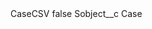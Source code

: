 <?xml version="1.0" encoding="UTF-8"?>
<CustomMetadata xmlns="http://soap.sforce.com/2006/04/metadata" xmlns:xsi="http://www.w3.org/2001/XMLSchema-instance" xmlns:xsd="http://www.w3.org/2001/XMLSchema">
    <label>CaseCSV</label>
    <protected>false</protected>
    <values>
        <field>Sobject__c</field>
        <value xsi:type="xsd:string">Case</value>
    </values>
</CustomMetadata>
